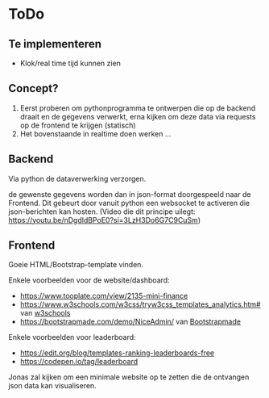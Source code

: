 # ToDo

## Te implementeren
- Klok/real time tijd kunnen zien

## Concept?
1. Eerst proberen om pythonprogramma te ontwerpen die op de backend draait en de gegevens verwerkt, erna kijken om deze data via requests op de frontend te krijgen (statisch)
2. Het bovenstaande in realtime doen werken ...

## Backend
Via python de dataverwerking verzorgen.

de gewenste gegevens worden dan in json-format doorgespeeld naar de Frontend.
Dit gebeurt door vanuit python een websocket te activeren die json-berichten kan hosten.
(Video die dit principe uilegt: https://youtu.be/nDgdldBPoE0?si=3LzH3Do6G7C9CuSm)

## Frontend
Goeie HTML/Bootstrap-template vinden.

Enkele voorbeelden voor de website/dashboard:
- https://www.tooplate.com/view/2135-mini-finance
- https://www.w3schools.com/w3css/tryw3css_templates_analytics.htm# van [w3schools](https://www.w3schools.com/w3css/w3css_templates.asp)
- https://bootstrapmade.com/demo/NiceAdmin/ van [Bootstrapmade](https://bootstrapmade.com/free-website-templates/)

Enkele voorbeelden voor leaderboard:
- https://edit.org/blog/templates-ranking-leaderboards-free
- https://codepen.io/tag/leaderboard

Jonas zal kijken om een minimale website op te zetten die de ontvangen json data kan visualiseren.